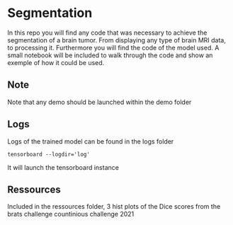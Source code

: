 # Segmentation

In this repo you will find any code that was necessary to achieve the segmentation of a brain tumor.
From displaying any type of brain MRI data, to processing it.
Furthermore you will find the code of the model used.
A small notebook will be included to walk through the code and show an exemple of how it could be used.


## Note

Note that any demo should be launched within the demo folder 


## Logs

Logs of the trained model can be found in the logs folder

``` tensorboard --logdir='log' ```

It will launch the tensorboard instance

## Ressources 

Included in the ressources folder, 3 hist plots of the Dice scores from the brats challenge countinious challenge 2021